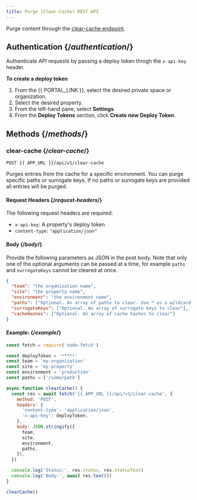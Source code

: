 ```yaml
---
title: Purge (Clear-Cache) REST API
---
```


Purge content through the [clear-cache endpoint](#clear-cache). 

## Authentication {/*authentication*/}

Authenticate API requests by passing a deploy token throgh the `x-api-key` header.

**To create a deploy token**
1.  From the {{ PORTAL_LINK }}, select the desired private space or organization.
2.  Select the desired property.
3.  From the left-hand pane, select **Settings**.
4.  From the **Deploy Tokens** section, click **Create new Deploy Token**.

## Methods {/*methods*/}

### clear-cache {/*clear-cache*/}

`POST {{ APP_URL }}/api/v1/clear-cache`

Purges entries from the cache for a specific environment. You can purge specific paths or surrogate keys. If no paths or surrogate keys are provided all entries will be purged.

#### Request Headers {/*request-headers*/}

The following request headers are required:

- `x-api-key`: A property's deploy token
- `content-type`: `"application/json"`

#### Body {/*body*/}

Provide the following parameters as JSON in the post body.
Note that only one of the optional arguments can be passed at a time, for example `paths` and `surrogateKeys` cannot be cleared at once.

```json
{
  "team": "the organization name",
  "site": "the property name",
  "environment": "the environment name",
  "paths": ["Optional. An array of paths to clear. Use * as a wildcard."],
  "surrogateKeys": ["Optional. An array of surrogate keys to clear"],
  "cacheHashes": ["Optional. An array of cache hashes to clear"]
}
```

#### Example: {/*example*/}

```js
const fetch = require('node-fetch')

const deployToken = '*****'
const team = 'my-organization'
const site = 'my-property'
const environment = 'production'
const paths = ['/some/path']

async function clearCache() {
  const res = await fetch('{{ APP_URL }}/api/v1/clear-cache', {
    method: 'POST',
    headers: {
      'content-type': 'application/json',
      'x-api-key': deployToken,
    },
    body: JSON.stringify({
      team,
      site,
      environment,
      paths,
    }),
  })

  console.log('Status:', res.status, res.statusText)
  console.log('Body:', await res.text())
}

clearCache()
```
